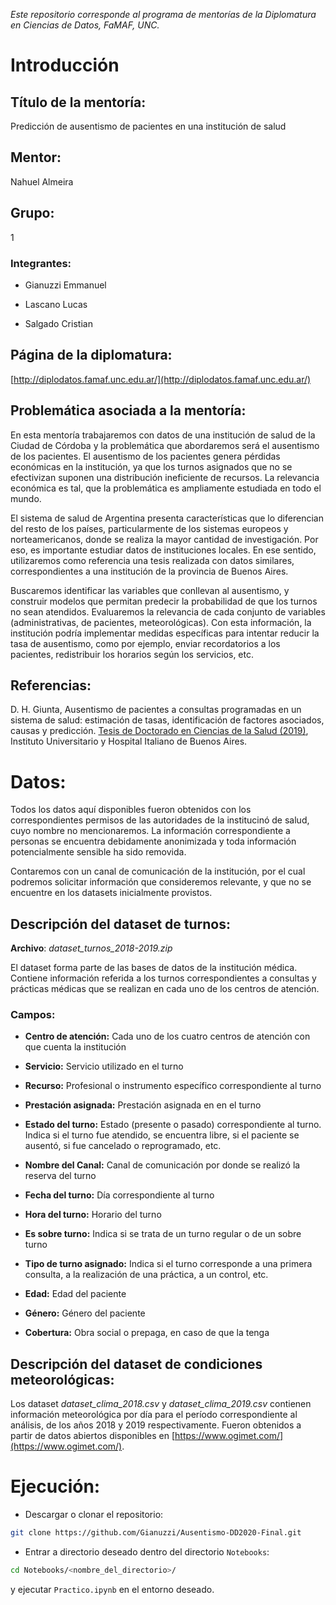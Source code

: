 _Este repositorio corresponde al programa de mentorías de la Diplomatura en Ciencias de Datos, FaMAF, UNC._

# Introducción 

## Título de la mentoría: 
Predicción de ausentismo de pacientes en una institución de salud

## Mentor: 
Nahuel Almeira

## Grupo: 
1
 
### Integrantes:

+ Gianuzzi Emmanuel

+ Lascano Lucas

+ Salgado Cristian

## Página de la diplomatura:
[http://diplodatos.famaf.unc.edu.ar/](http://diplodatos.famaf.unc.edu.ar/)

## Problemática asociada a la mentoría:

En esta mentoría trabajaremos con datos de una institución de salud de la Ciudad de Córdoba y la problemática que abordaremos será el ausentismo de los pacientes. 
El ausentismo de los pacientes genera pérdidas económicas en la institución, ya que los turnos asignados que no se efectivizan suponen una distribución ineficiente de recursos. La relevancia económica es tal, que la problemática es ampliamente estudiada en todo el mundo.

El sistema de salud de Argentina presenta características que lo diferencian del resto de los países, particularmente de los sistemas europeos y norteamericanos, donde se realiza la mayor cantidad de investigación. Por eso, es importante estudiar datos de instituciones locales. En ese sentido, utilizaremos como referencia una tesis realizada con datos similares, correspondientes a una institución de la provincia de Buenos Aires.

Buscaremos identificar las variables que conllevan al ausentismo, y construir modelos que permitan predecir la probabilidad de que los turnos no sean atendidos. Evaluaremos la relevancia de cada conjunto de variables (administrativas, de pacientes, meteorológicas). 
Con esta información, la institución podría implementar medidas específicas para intentar reducir la tasa de ausentismo, como por ejemplo, enviar recordatorios a los pacientes, redistribuir los horarios según los servicios, etc. 

## Referencias:

D. H. Giunta, Ausentismo de pacientes a consultas programadas en un sistema de salud: estimación de tasas, identificación de factores asociados, causas y predicción. [Tesis de Doctorado en Ciencias de la Salud (2019)](http://trovare.hospitalitaliano.org.ar/greenstone/collect/tesisytr/index/assoc/D942.dir/tesis-giunta-diego.pdf), Instituto Universitario y Hospital Italiano de Buenos Aires.

# Datos:

Todos los datos aquí disponibles fueron obtenidos con los correspondientes permisos de las autoridades de la institucinó de salud, cuyo nombre no mencionaremos. La información correspondiente a personas se encuentra debidamente anonimizada y toda información potencialmente sensible ha sido removida.

Contaremos con un canal de comunicación de la institución, por el cual podremos solicitar información que consideremos relevante, y que no se encuentre en los datasets inicialmente provistos.

## Descripción del dataset de turnos:

**Archivo**: _dataset_turnos_2018-2019.zip_

El dataset forma parte de las bases de datos de la institución médica. Contiene información referida a los turnos correspondientes a consultas y prácticas médicas que se realizan en cada uno de los centros de atención.

### Campos:

* **Centro de atención:** Cada uno de los cuatro centros de atención con que cuenta la institución

* **Servicio:** Servicio utilizado en el turno

* **Recurso:** Profesional o instrumento específico correspondiente al turno

* **Prestación asignada:** Prestación asignada en en el turno

* **Estado del turno:** Estado (presente o pasado) correspondiente al turno. Indica si el turno fue atendido, se encuentra libre, si el paciente se ausentó, si fue cancelado o reprogramado, etc.

* **Nombre del Canal:** Canal de comunicación por donde se realizó la reserva del turno

* **Fecha del turno:** Día correspondiente al turno

* **Hora del turno:** Horario del turno

* **Es sobre turno:** Indica si se trata de un turno regular o de un sobre turno

* **Tipo de turno asignado:** Indica si el turno corresponde a una primera consulta, a la realización de una práctica, a un control, etc.

* **Edad:** Edad del paciente

* **Género:** Género del paciente

* **Cobertura:** Obra social o prepaga, en caso de que la tenga


## Descripción del dataset de condiciones meteorológicas:

Los dataset *dataset_clima_2018.csv* y *dataset_clima_2019.csv* contienen información meteorológica por día para el período correspondiente al análisis, de los años 2018 y 2019 respectivamente. Fueron obtenidos a partir de datos abiertos disponibles en [https://www.ogimet.com/](https://www.ogimet.com/). 

# Ejecución:

- Descargar o clonar el repositorio:

```bash
git clone https://github.com/Gianuzzi/Ausentismo-DD2020-Final.git
```

- Entrar a directorio deseado dentro del directorio ``Notebooks``:

```bash
cd Notebooks/<nombre_del_directorio>/
```

y ejecutar ``Practico.ipynb`` en el entorno deseado.
